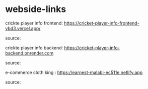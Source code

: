# webside-links

crickte player info frontend: https://cricket-player-info-frontend-vbd3.vercel.app/

source:

crickte player info backend: https://cricket-player-info-backend.onrender.com

source:

e-commerce cloth king : https://earnest-malabi-ec511e.netlify.app

source:

